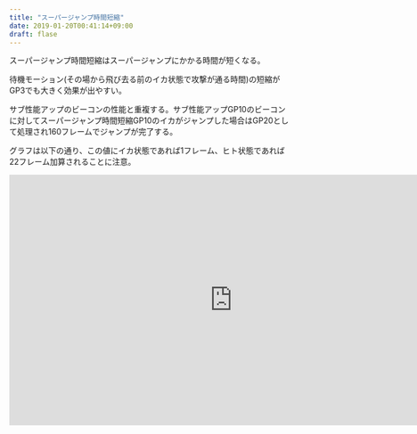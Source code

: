 ```yaml
---
title: "スーパージャンプ時間短縮"
date: 2019-01-20T00:41:14+09:00
draft: flase
---
```


スーパージャンプ時間短縮はスーパージャンプにかかる時間が短くなる。

待機モーション(その場から飛び去る前のイカ状態で攻撃が通る時間)の短縮がGP3でも大きく効果が出やすい。

サブ性能アップのビーコンの性能と重複する。サブ性能アップGP10のビーコンに対してスーパージャンプ時間短縮GP10のイカがジャンプした場合はGP20として処理され160フレームでジャンプが完了する。


グラフは以下の通り、この値にイカ状態であれば1フレーム、ヒト状態であれば22フレーム加算されることに注意。

<iframe width="800" height="450" src="https://datastudio.google.com/embed/reporting/1JZEBc_iw5CA5NERhn4FtgAbziLI839-6/page/Np6l" frameborder="0" style="border:0" allowfullscreen></iframe>
